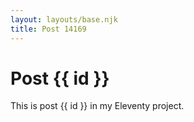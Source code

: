```yaml
---
layout: layouts/base.njk
title: Post 14169
---
```


# Post {{ id }}

This is post {{ id }} in my Eleventy project.
